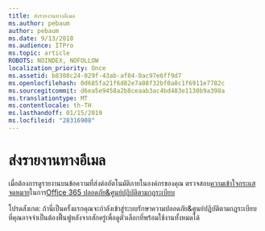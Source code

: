 ```yaml
---
title: ส่งรายงานทางอีเมล
ms.author: pebaum
author: pebaum
ms.date: 9/13/2018
ms.audience: ITPro
ms.topic: article
ROBOTS: NOINDEX, NOFOLLOW
localization_priority: Once
ms.assetid: b8308c24-029f-43ab-af84-0ac97e6ff9d7
ms.openlocfilehash: 0d685fa21f6d82e7a08f32bf0a8c1f6911e7782c
ms.sourcegitcommit: d6ea5e9458a2b8ceaab3ac4bd483e1130b9a398a
ms.translationtype: MT
ms.contentlocale: th-TH
ms.lasthandoff: 01/15/2019
ms.locfileid: "28316908"
---
```

# <a name="email-forwarding-report"></a>ส่งรายงานทางอีเมล

เมื่อต้องการดูรายงานบนข้อความที่ส่งต่ออัตโนมัติภายในองค์กรของคุณ ตรวจสอบ[ความเข้าใจกระแสจดหมาย](https://support.office.com/article/beb6acaa-6016-4d54-ba7e-3d6d035e2b46)ในการ[Office 365 ปลอดภัย&amp;ศูนย์ปฏิบัติตามกฎระเบียบ](https://protection.office.com/#/homepage)
  
โปรดสังเกต: ถ้านี่เป็นครั้งแรกคุณจะกำลังเข้าสู่ระบบรักษาความปลอดภัย&amp;ศูนย์ปฏิบัติตามกฎระเบียบ ที่คุณอาจจำเป็นต้องฟื้นฟูหลังจากสักครู่เพื่อดูตัวเลือกที่พร้อมใช้งานทั้งหมดได้
  

